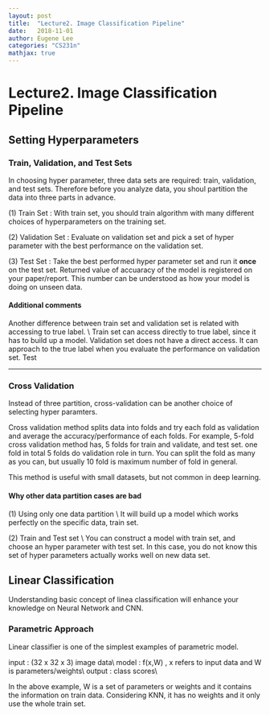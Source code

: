 ```yaml
---
layout: post
title:  "Lecture2. Image Classification Pipeline"
date:   2018-11-01
author: Eugene Lee
categories: "CS231n"
mathjax: true
---
```


# Lecture2. Image Classification Pipeline
## Setting Hyperparameters
### Train, Validation, and Test Sets
In choosing hyper parameter, three data sets are required: train, validation, and test sets. Therefore before you analyze data, you shoul partition the data into three parts in advance.

(1) Train Set : With train set, you should train algorithm with many different choices of hyperparameters on the training set.

(2) Validation Set : Evaluate on validation set and pick a set of hyper parameter with the best performance on the validation set.

(3) Test Set : Take the best performed hyper parameter set and run it <strong>once</strong> on the test set. Returned value of accuaracy of the model is registered on your paper/report. This number can be understood as how your model is doing on unseen data.

#### Additional comments
Another difference between train set and validation set is related with accessing to true label. \\
Train set can access directly to true label, since it has to build up a model. Validation set does not have a direct access. It can approach to the true label when you evaluate the performance on validation set. Test

---

### Cross Validation
Instead of three partition, cross-validation can be another choice of selecting hyper paramters.

Cross validation method splits data into folds and try each fold as validation and average the accuracy/performance of each folds. For example, 5-fold cross validation method has, 5 folds for train and validate, and test set. one fold in  total 5 folds do validation role in turn. You can split the fold as many as you can, but usually 10 fold is maximum number of fold in general.

This method is useful with small datasets, but not common in deep learning.

#### Why other data partition cases are bad
(1) Using only one data partition \\
It will build up a model which works perfectly on the specific data, train set.

(2) Train and Test set \\
You can construct a model with train set, and choose an hyper parameter with test set. In this case, you do not know this set of hyper parameters actually works well on new data set.


## Linear Classification
Understanding basic concept of linea classification will enhance your knowledge on Neural Network and CNN.

### Parametric Approach
Linear classifier is one of the simplest examples of parametric model.

input : (32 x 32 x 3) image data\\
model : f(x,W) , x refers to input data and W is parameters/weights\\
output : class scores\\

In the above example, W is a set of parameters or weights and it contains the information on train data. Considering KNN, it has no weights and it only use the whole train set.















